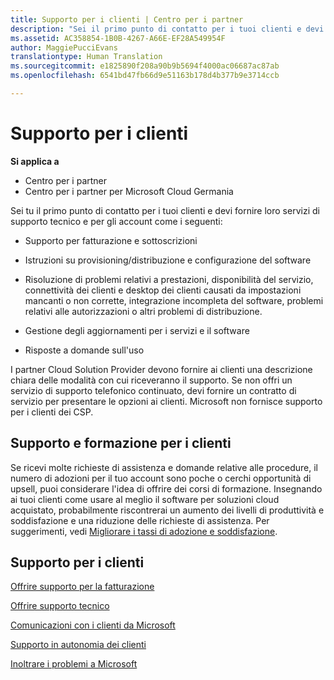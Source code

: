 ```yaml
---
title: Supporto per i clienti | Centro per i partner
description: "Sei il primo punto di contatto per i tuoi clienti e devi fornire servizi tecnici e di supporto per l’account ai tuoi client, come i seguenti. Supporto per fatturazione e sottoscrizioni Assistenza per provisioning/distribuzione e configurazione del software Risoluzione di problemi relativi a prestazioni, disponibilità del servizio, connettività dei clienti e desktop dei clienti causati da impostazioni mancanti o non corrette, integrazione incompleta del software, problemi relativi alle autorizzazioni o altri problemi di distribuzione Gestione degli aggiornamenti per servizi e software Risposte alle domande sull’utilizzo I partner Cloud Solution Provider devono fornire ai clienti una descrizione chiara delle modalità con cui riceveranno il supporto. Se non offri un servizio di supporto telefonico continuato, devi fornire un contratto di servizio per presentare le opzioni ai clienti. Microsoft non fornisce supporto per i clienti dei CSP."
ms.assetid: AC358854-1B0B-4267-A66E-EF28A549954F
author: MaggiePucciEvans
translationtype: Human Translation
ms.sourcegitcommit: e1825890f208a90b9b5694f4000ac06687ac87ab
ms.openlocfilehash: 6541bd47fb66d9e51163b178d4b377b9e3714ccb

---
```


# Supporto per i clienti

**Si applica a**

-  Centro per i partner
-  Centro per i partner per Microsoft Cloud Germania

Sei tu il primo punto di contatto per i tuoi clienti e devi fornire loro servizi di supporto tecnico e per gli account come i seguenti:

-   Supporto per fatturazione e sottoscrizioni

-   Istruzioni su provisioning/distribuzione e configurazione del software

-   Risoluzione di problemi relativi a prestazioni, disponibilità del servizio, connettività dei clienti e desktop dei clienti causati da impostazioni mancanti o non corrette, integrazione incompleta del software, problemi relativi alle autorizzazioni o altri problemi di distribuzione.

-   Gestione degli aggiornamenti per i servizi e il software

-   Risposte a domande sull'uso

I partner Cloud Solution Provider devono fornire ai clienti una descrizione chiara delle modalità con cui riceveranno il supporto. Se non offri un servizio di supporto telefonico continuato, devi fornire un contratto di servizio per presentare le opzioni ai clienti. Microsoft non fornisce supporto per i clienti dei CSP.

## <a href="" id="supportingtrainingcustomers"></a>Supporto e formazione per i clienti


Se ricevi molte richieste di assistenza e domande relative alle procedure, il numero di adozioni per il tuo account sono poche o cerchi opportunità di upsell, puoi considerare l'idea di offrire dei corsi di formazione. Insegnando ai tuoi clienti come usare al meglio il software per soluzioni cloud acquistato, probabilmente riscontrerai un aumento dei livelli di produttività e soddisfazione e una riduzione delle richieste di assistenza. Per suggerimenti, vedi [Migliorare i tassi di adozione e soddisfazione](increasing-adoption-and-satisfaction.md).

## Supporto per i clienti


[Offrire supporto per la fatturazione](provide-billing-support.md)

[Offrire supporto tecnico](provide-technical-support.md)

[Comunicazioni con i clienti da Microsoft](customer-communication-from-microsoft.md)

[Supporto in autonomia dei clienti](customer-self-support.md)

[Inoltrare i problemi a Microsoft](escalate-problems-to-microsoft.md)

 

 






<!--HONumber=Jan17_HO2-->


